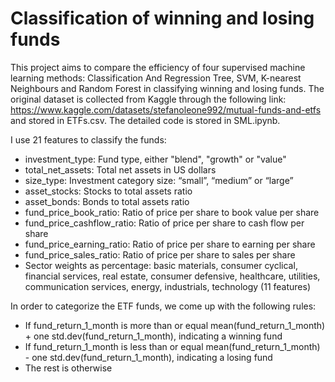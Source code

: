 # Classification of winning and losing funds
This project aims to compare the efficiency of four supervised machine learning methods: Classification And Regression Tree, SVM, K-nearest Neighbours and Random Forest in classifying winning and losing funds.
The original dataset is collected from Kaggle through the following link: https://www.kaggle.com/datasets/stefanoleone992/mutual-funds-and-etfs and stored in ETFs.csv. 
The detailed code is stored in SML.ipynb.

I use 21 features to classify the funds:
- investment_type: Fund type, either "blend", "growth" or "value"
- total_net_assets: Total net assets in US dollars
- size_type: Investment category size: “small”, “medium” or “large”
- asset_stocks: Stocks to total assets ratio
- asset_bonds: Bonds to total assets ratio
- fund_price_book_ratio: Ratio of price per share to book value per share
- fund_price_cashflow_ratio: Ratio of price per share to cash flow per share
- fund_price_earning_ratio: Ratio of price per share to earning per share
- fund_price_sales_ratio: Ratio of price per share to sales per share
- Sector weights as percentage: basic materials, consumer cyclical, financial services, real estate, consumer defensive, healthcare, utilities, communication services, energy, industrials, technology (11 features)

In order to categorize the ETF funds, we come up with the following rules:
- If fund_return_1_month is more than or equal mean(fund_return_1_month) + one std.dev(fund_return_1_month), indicating a winning fund
- If fund_return_1_month is less than or equal mean(fund_return_1_month) - one std.dev(fund_return_1_month), indicating a losing fund
- The rest is otherwise
